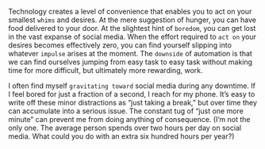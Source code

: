 Technology creates a level of convenience that enables you to act on
your smallest `whims` and desires. At the mere suggestion of hunger,
you can have food delivered to your door. At the slightest hint of
`boredom`, you can get lost in the vast expanse of social media. When
the effort required to `act on` your desires becomes effectively zero, you
can find yourself slipping into whatever `impulse` arises at the moment.
The `downside` of automation is that we can find ourselves jumping
from easy task to easy task without making time for more difficult, but
ultimately more rewarding, work.

I often find myself `gravitating toward` social media during any
downtime. If I feel bored for just a fraction of a second, I reach for my
phone. It’s easy to write off these minor distractions as “just taking a
break,” but over time they can accumulate into a serious issue. The
constant tug of “just one more minute” can prevent me from doing
anything of consequence. (I’m not the only one. The average person
spends over two hours per day on social media. What could you do
with an extra six hundred hours per year?)